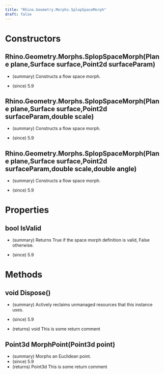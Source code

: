 ```yaml
---
title: "Rhino.Geometry.Morphs.SplopSpaceMorph"
draft: false
---
```


# Constructors
## Rhino.Geometry.Morphs.SplopSpaceMorph(Plane plane,Surface surface,Point2d surfaceParam)
- (summary) 
     Constructs a flow space morph.
     
- (since) 5.9
## Rhino.Geometry.Morphs.SplopSpaceMorph(Plane plane,Surface surface,Point2d surfaceParam,double scale)
- (summary) 
     Constructs a flow space morph.
     
- (since) 5.9
## Rhino.Geometry.Morphs.SplopSpaceMorph(Plane plane,Surface surface,Point2d surfaceParam,double scale,double angle)
- (summary) 
     Constructs a flow space morph.
     
- (since) 5.9
# Properties
## bool IsValid
- (summary) 
     Returns True if the space morph definition is valid, False otherwise.
     
- (since) 5.9
# Methods
## void Dispose()
- (summary) 
     Actively reclaims unmanaged resources that this instance uses.
     
- (since) 5.9
- (returns) void This is some return comment
## Point3d MorphPoint(Point3d point)
- (summary) Morphs an Euclidean point.
- (since) 5.9
- (returns) Point3d This is some return comment
